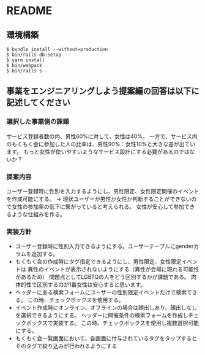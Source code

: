 # README

## 環境構築
```
$ bundle install --without=production
$ bin/rails db:setup
$ yarn install
$ bin/webpack
$ bin/rails s
```

## 事業をエンジニアリングしよう提案編の回答は以下に記述してください

### 選択した事業側の課題
サービス登録者数の内、男性60%に対して、女性は40%。
一方で、サービス内のもくもく会に参加した人の比率は、男性90%：女性10%と大きな差が出ています。
もっと女性が使いやすいようなサービス設計にする必要があるのではないか？

### 提案内容
ユーザー登録時に性別を入力するようにし、男性限定、女性限定開催のイベントを作成可能にする。
→ 現状ユーザーが男性か女性か判断することができないので女性の参加率の低下に繋がっていると考えられる。
  女性が安心して参加できるような仕組みを作る。

### 実装方針
- ユーザー登録時に性別入力できるようにする。ユーザーテーブルにgenderカラムを追加する。
- もくもく会の作成時にタグ指定できるようにし、男性限定、女性限定イベントは
  異性のイベントが表示されないようにする（異性が会場に現れる可能性があるため）
  問題点としてLGBTQの人をどう区別するかが課題である。
  肉体的性で区別するのが1番女性は安心すると思います。
- ヘッダーにある検索フォームにユーザーの性別限定イベントだけで検索できる。
  この時、チェックボックスを使用する。
- イベント作成時にオンライン、オフラインの場合は顔出しあり、顔出しなしを選択できるようにする。
  ヘッダーに開催条件の検索フォームを作成しチェックボックスで実装する。
  この時、チェックボックスを使用し複数選択可能にする。
- もくもく会一覧画面において、各画面に付与されているタグをタップするとそのタグで絞り込みが行われるようにする
